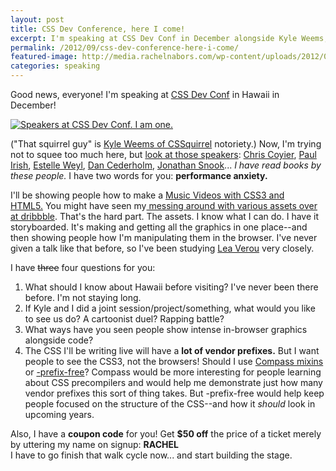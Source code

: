 ```yaml
---
layout: post
title: CSS Dev Conference, here I come!
excerpt: I'm speaking at CSS Dev Conf in December alongside Kyle Weems, Estelle Weyl, Dan Cederholm... And I'm speaking about making music videos with CSS3 and HTML5! But first, some questions for you... (plus coupon!)
permalink: /2012/09/css-dev-conference-here-i-come/
featured-image: http://media.rachelnabors.com/wp-content/uploads/2012/09/cssdevconf_game.jpg
categories: speaking
---
```

Good news, everyone! I'm speaking at <a href="http://cssdevconf.com/">CSS Dev Conf</a> in Hawaii in December!

<a href="http://www.rachelnabors.com/wp-content/uploads/2012/09/cssdevconf_game.jpg"><img class="aligncenter size-large wp-image-728" title="CSS Dev Conf Speakers" src="http://www.rachelnabors.com/wp-content/uploads/2012/09/cssdevconf_game-595x1024.jpg" alt="Speakers at CSS Dev Conf. I am one." /></a>

("That squirrel guy" is <a href="http://cssquirrel.com/">Kyle Weems of CSSquirrel</a> notoriety.) Now, I'm trying not to squee too much here, but <a href="http://sched.cssdevconf.com/directory/speakers#.UE5s66TyZrA">look at those speakers</a>: <a href="http://chriscoyier.net/">Chris Coyier</a>, <a href="http://paulirish.com/">Paul Irish</a>, <a href="http://paulirish.com/">Estelle Weyl</a>, <a href="http://simplebits.com/">Dan Cederholm</a>, <a href="http://snook.ca/">Jonathan Snook</a>... <em>I have read books by these people.</em> I have two words for you: <strong>performance anxiety.</strong>

I'll be showing people how to make a <a href="http://sched.cssdevconf.com/event/eaf406a94449d904a1f82878ac76577c#.UE5rpqTyZrA">Music Videos with CSS3 and HTML5.</a> You might have seen my<a href="http://dribbble.com/shots/700652-Catwalk"> messing around with various assets over at dribbble</a>. That's the hard part. The assets. I know what I can do. I have it storyboarded. It's making and getting all the graphics in one place--and then showing people how I'm manipulating them in the browser. I've never given a talk like that before, so I've been studying <a href="http://lea.verou.me/2012/06/so-youve-been-invited-to-speak/">Lea Verou</a> very closely.

I have <del>three</del> four questions for you:
<ol>
  <li>What should I know about Hawaii before visiting? I've never been there before. I'm not staying long.</li>
  <li>If Kyle and I did a joint session/project/something, what would you like to see us do? A cartoonist duel? Rapping battle?</li>
  <li>What ways have you seen people show intense in-browser graphics alongside code?</li>
  <li>The CSS I'll be writing live will have a <strong>lot of vendor prefixes.</strong> But I want people to see the CSS3, not the browsers! Should I use <a href="http://compass-style.org/">Compass mixins</a> or <a href="http://leaverou.github.com/prefixfree/">-prefix-free</a>? Compass would be more interesting for people learning about CSS precompilers and would help me demonstrate just how many vendor prefixes this sort of thing takes. But -prefix-free would help keep people focused on the structure of the CSS--and how it <em>should</em> look in upcoming years.</li>
</ol>
<div>Also, I have a <strong>coupon code</strong> for you! Get <strong>$50 off</strong> the price of a ticket merely by uttering my name on signup: <strong><strong></strong>RACHEL</strong></div>
I have to go finish that walk cycle now... and start building the stage.